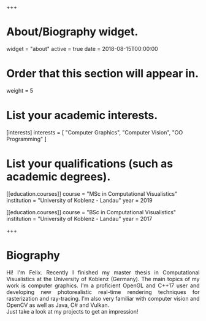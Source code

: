 +++
# About/Biography widget.
widget = "about"
active = true
date = 2018-08-15T00:00:00

# Order that this section will appear in.
weight = 5

# List your academic interests.
[interests]
  interests = [
    "Computer Graphics",
    "Computer Vision",
    "OO Programming"
  ]

# List your qualifications (such as academic degrees).
[[education.courses]]
  course = "MSc in Computational Visualistics"
  institution = "University of Koblenz - Landau"
  year = 2019

[[education.courses]]
  course = "BSc in Computational Visualistics"
  institution = "University of Koblenz - Landau"
  year = 2017
 
+++

# Biography

<p align="justify">Hi! I'm Felix. Recently I finished my master thesis in Computational Visualistics at the University of Koblenz (Germany). The main topics of my work is computer graphics. I'm a proficient OpenGL and C++17 user and developing new photorealistic real-time rendering techniques for rasterization and ray-tracing. I'm also very familiar with computer vision and OpenCV as well as Java, C# and Vulkan. <br> Just take a look at my projects to get an impression! </p>
